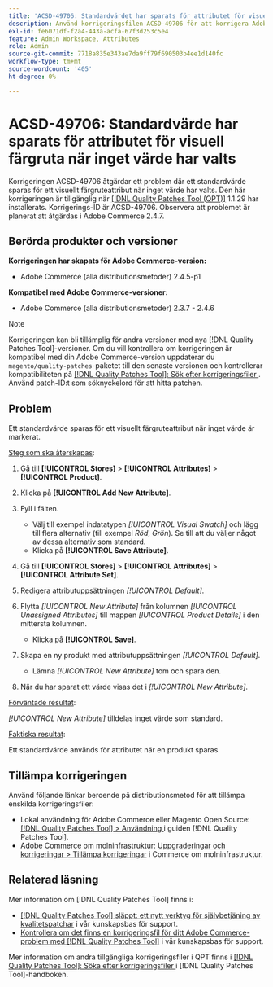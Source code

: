 ```yaml
---
title: 'ACSD-49706: Standardvärdet har sparats för attributet för visuell färgruta när inget värde har valts'
description: Använd korrigeringsfilen ACSD-49706 för att korrigera Adobe Commerce-problemet där ett standardvärde sparas för ett visuellt färgruteattribut när inget värde har valts.
exl-id: fe6071df-f2a4-443a-acfa-67f3d253c5e4
feature: Admin Workspace, Attributes
role: Admin
source-git-commit: 7718a835e343ae7da9ff79f690503b4ee1d140fc
workflow-type: tm+mt
source-wordcount: '405'
ht-degree: 0%

---
```


# ACSD-49706: Standardvärde har sparats för attributet för visuell färgruta när inget värde har valts

Korrigeringen ACSD-49706 åtgärdar ett problem där ett standardvärde sparas för ett visuellt färgruteattribut när inget värde har valts. Den här korrigeringen är tillgänglig när [[!DNL Quality Patches Tool (QPT)]](/help/announcements/adobe-commerce-announcements/magento-quality-patches-released-new-tool-to-self-serve-quality-patches.md) 1.1.29 har installerats. Korrigerings-ID är ACSD-49706. Observera att problemet är planerat att åtgärdas i Adobe Commerce 2.4.7.

## Berörda produkter och versioner

**Korrigeringen har skapats för Adobe Commerce-version:**

* Adobe Commerce (alla distributionsmetoder) 2.4.5-p1

**Kompatibel med Adobe Commerce-versioner:**

* Adobe Commerce (alla distributionsmetoder) 2.3.7 - 2.4.6

>[!NOTE]
>
>Korrigeringen kan bli tillämplig för andra versioner med nya [!DNL Quality Patches Tool]-versioner. Om du vill kontrollera om korrigeringen är kompatibel med din Adobe Commerce-version uppdaterar du `magento/quality-patches`-paketet till den senaste versionen och kontrollerar kompatibiliteten på [[!DNL Quality Patches Tool]: Sök efter korrigeringsfiler ](https://experienceleague.adobe.com/tools/commerce-quality-patches/index.html?lang=sv-SE). Använd patch-ID:t som söknyckelord för att hitta patchen.

## Problem

Ett standardvärde sparas för ett visuellt färgruteattribut när inget värde är markerat.

<u>Steg som ska återskapas</u>:

1. Gå till **[!UICONTROL Stores]** > **[!UICONTROL Attributes]** > **[!UICONTROL Product]**.
1. Klicka på **[!UICONTROL Add New Attribute]**.
1. Fyll i fälten.

   * Välj till exempel indatatypen *[!UICONTROL Visual Swatch]* och lägg till flera alternativ (till exempel *Röd*, *Grön*). Se till att du väljer något av dessa alternativ som standard.
   * Klicka på **[!UICONTROL Save Attribute]**.

1. Gå till **[!UICONTROL Stores]** > **[!UICONTROL Attributes]** > **[!UICONTROL Attribute Set]**.
1. Redigera attributuppsättningen *[!UICONTROL Default]*.
1. Flytta *[!UICONTROL New Attribute]* från kolumnen *[!UICONTROL Unassigned Attributes]* till mappen *[!UICONTROL Product Details]* i den mittersta kolumnen.

   * Klicka på **[!UICONTROL Save]**.

1. Skapa en ny produkt med attributuppsättningen *[!UICONTROL Default]*.

   * Lämna *[!UICONTROL New Attribute]* tom och spara den.

1. När du har sparat ett värde visas det i *[!UICONTROL New Attribute]*.

<u>Förväntade resultat</u>:

*[!UICONTROL New Attribute]* tilldelas inget värde som standard.

<u>Faktiska resultat</u>:

Ett standardvärde används för attributet när en produkt sparas.

## Tillämpa korrigeringen

Använd följande länkar beroende på distributionsmetod för att tillämpa enskilda korrigeringsfiler:

* Lokal användning för Adobe Commerce eller Magento Open Source: [[!DNL Quality Patches Tool] > Användning ](https://experienceleague.adobe.com/docs/commerce-operations/tools/quality-patches-tool/usage.html?lang=sv-SE) i guiden [!DNL Quality Patches Tool].
* Adobe Commerce om molninfrastruktur: [Uppgraderingar och korrigeringar > Tillämpa korrigeringar](https://experienceleague.adobe.com/docs/commerce-cloud-service/user-guide/develop/upgrade/apply-patches.html?lang=sv-SE) i Commerce om molninfrastruktur.

## Relaterad läsning

Mer information om [!DNL Quality Patches Tool] finns i:

* [[!DNL Quality Patches Tool] släppt: ett nytt verktyg för självbetjäning av kvalitetspatchar](/help/announcements/adobe-commerce-announcements/magento-quality-patches-released-new-tool-to-self-serve-quality-patches.md) i vår kunskapsbas för support.
* [Kontrollera om det finns en korrigeringsfil för ditt Adobe Commerce-problem med  [!DNL Quality Patches Tool]](/help/support-tools/patches-available-in-qpt-tool/check-patch-for-magento-issue-with-magento-quality-patches.md) i vår kunskapsbas för support.

Mer information om andra tillgängliga korrigeringsfiler i QPT finns i [[!DNL Quality Patches Tool]: Söka efter korrigeringsfiler ](https://experienceleague.adobe.com/tools/commerce-quality-patches/index.html?lang=sv-SE) i [!DNL Quality Patches Tool]-handboken.
